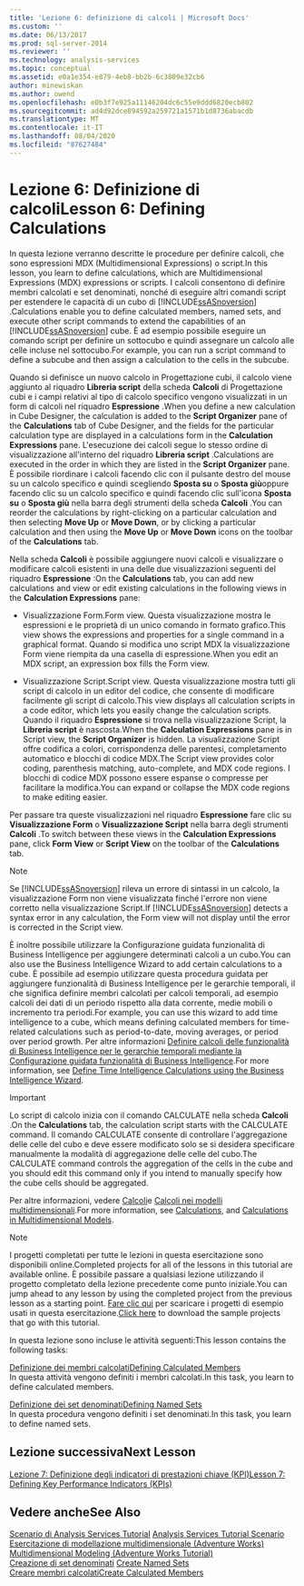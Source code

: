 ```yaml
---
title: 'Lezione 6: definizione di calcoli | Microsoft Docs'
ms.custom: ''
ms.date: 06/13/2017
ms.prod: sql-server-2014
ms.reviewer: ''
ms.technology: analysis-services
ms.topic: conceptual
ms.assetid: e0a1e354-e879-4eb8-bb2b-6c3809e32cb6
author: minewiskan
ms.author: owend
ms.openlocfilehash: e0b3f7e925a11146204dc6c55e9ddd6820ecb802
ms.sourcegitcommit: ad4d92dce894592a259721a1571b1d8736abacdb
ms.translationtype: MT
ms.contentlocale: it-IT
ms.lasthandoff: 08/04/2020
ms.locfileid: "87627484"
---
```

# <a name="lesson-6-defining-calculations"></a><span data-ttu-id="e1e00-102">Lezione 6: Definizione di calcoli</span><span class="sxs-lookup"><span data-stu-id="e1e00-102">Lesson 6: Defining Calculations</span></span>
  <span data-ttu-id="e1e00-103">In questa lezione verranno descritte le procedure per definire calcoli, che sono espressioni MDX (Multidimensional Expressions) o script.</span><span class="sxs-lookup"><span data-stu-id="e1e00-103">In this lesson, you learn to define calculations, which are Multidimensional Expressions (MDX) expressions or scripts.</span></span> <span data-ttu-id="e1e00-104">I calcoli consentono di definire membri calcolati e set denominati, nonché di eseguire altri comandi script per estendere le capacità di un cubo di [!INCLUDE[ssASnoversion](../includes/ssasnoversion-md.md)] .</span><span class="sxs-lookup"><span data-stu-id="e1e00-104">Calculations enable you to define calculated members, named sets, and execute other script commands to extend the capabilities of an [!INCLUDE[ssASnoversion](../includes/ssasnoversion-md.md)] cube.</span></span> <span data-ttu-id="e1e00-105">È ad esempio possibile eseguire un comando script per definire un sottocubo e quindi assegnare un calcolo alle celle incluse nel sottocubo.</span><span class="sxs-lookup"><span data-stu-id="e1e00-105">For example, you can run a script command to define a subcube and then assign a calculation to the cells in the subcube.</span></span>  
  
 <span data-ttu-id="e1e00-106">Quando si definisce un nuovo calcolo in Progettazione cubi, il calcolo viene aggiunto al riquadro **Libreria script** della scheda **Calcoli** di Progettazione cubi e i campi relativi al tipo di calcolo specifico vengono visualizzati in un form di calcoli nel riquadro **Espressione** .</span><span class="sxs-lookup"><span data-stu-id="e1e00-106">When you define a new calculation in Cube Designer, the calculation is added to the **Script Organizer** pane of the **Calculations** tab of Cube Designer, and the fields for the particular calculation type are displayed in a calculations form in the **Calculation Expressions** pane.</span></span> <span data-ttu-id="e1e00-107">L'esecuzione dei calcoli segue lo stesso ordine di visualizzazione all'interno del riquadro **Libreria script** .</span><span class="sxs-lookup"><span data-stu-id="e1e00-107">Calculations are executed in the order in which they are listed in the **Script Organizer** pane.</span></span> <span data-ttu-id="e1e00-108">È possibile riordinare i calcoli facendo clic con il pulsante destro del mouse su un calcolo specifico e quindi scegliendo **Sposta su** o **Sposta giù**oppure facendo clic su un calcolo specifico e quindi facendo clic sull'icona **Sposta su** o **Sposta giù** nella barra degli strumenti della scheda **Calcoli** .</span><span class="sxs-lookup"><span data-stu-id="e1e00-108">You can reorder the calculations by right-clicking on a particular calculation and then selecting **Move Up** or **Move Down**, or by clicking a particular calculation and then using the **Move Up** or **Move Down** icons on the toolbar of the **Calculations** tab.</span></span>  
  
 <span data-ttu-id="e1e00-109">Nella scheda **Calcoli** è possibile aggiungere nuovi calcoli e visualizzare o modificare calcoli esistenti in una delle due visualizzazioni seguenti del riquadro **Espressione** :</span><span class="sxs-lookup"><span data-stu-id="e1e00-109">On the **Calculations** tab, you can add new calculations and view or edit existing calculations in the following views in the **Calculation Expressions** pane:</span></span>  
  
-   <span data-ttu-id="e1e00-110">Visualizzazione Form.</span><span class="sxs-lookup"><span data-stu-id="e1e00-110">Form view.</span></span> <span data-ttu-id="e1e00-111">Questa visualizzazione mostra le espressioni e le proprietà di un unico comando in formato grafico.</span><span class="sxs-lookup"><span data-stu-id="e1e00-111">This view shows the expressions and properties for a single command in a graphical format.</span></span> <span data-ttu-id="e1e00-112">Quando si modifica uno script MDX la visualizzazione Form viene riempita da una casella di espressione.</span><span class="sxs-lookup"><span data-stu-id="e1e00-112">When you edit an MDX script, an expression box fills the Form view.</span></span>  
  
-   <span data-ttu-id="e1e00-113">Visualizzazione Script.</span><span class="sxs-lookup"><span data-stu-id="e1e00-113">Script view.</span></span> <span data-ttu-id="e1e00-114">Questa visualizzazione mostra tutti gli script di calcolo in un editor del codice, che consente di modificare facilmente gli script di calcolo.</span><span class="sxs-lookup"><span data-stu-id="e1e00-114">This view displays all calculation scripts in a code editor, which lets you easily change the calculation scripts.</span></span> <span data-ttu-id="e1e00-115">Quando il riquadro **Espressione** si trova nella visualizzazione Script, la **Libreria script** è nascosta.</span><span class="sxs-lookup"><span data-stu-id="e1e00-115">When the **Calculation Expressions** pane is in Script view, the **Script Organizer** is hidden.</span></span> <span data-ttu-id="e1e00-116">La visualizzazione Script offre codifica a colori, corrispondenza delle parentesi, completamento automatico e blocchi di codice MDX.</span><span class="sxs-lookup"><span data-stu-id="e1e00-116">The Script view provides color coding, parenthesis matching, auto-complete, and MDX code regions.</span></span> <span data-ttu-id="e1e00-117">I blocchi di codice MDX possono essere espanse o compresse per facilitare la modifica.</span><span class="sxs-lookup"><span data-stu-id="e1e00-117">You can expand or collapse the MDX code regions to make editing easier.</span></span>  
  
 <span data-ttu-id="e1e00-118">Per passare tra queste visualizzazioni nel riquadro **Espressione** fare clic su **Visualizzazione Form** o **Visualizzazione Script** nella barra degli strumenti **Calcoli** .</span><span class="sxs-lookup"><span data-stu-id="e1e00-118">To switch between these views in the **Calculation Expressions** pane, click **Form View** or **Script View** on the toolbar of the **Calculations** tab.</span></span>  
  
> [!NOTE]  
>  <span data-ttu-id="e1e00-119">Se [!INCLUDE[ssASnoversion](../includes/ssasnoversion-md.md)] rileva un errore di sintassi in un calcolo, la visualizzazione Form non viene visualizzata finché l'errore non viene corretto nella visualizzazione Script.</span><span class="sxs-lookup"><span data-stu-id="e1e00-119">If [!INCLUDE[ssASnoversion](../includes/ssasnoversion-md.md)] detects a syntax error in any calculation, the Form view will not display until the error is corrected in the Script view.</span></span>  
  
 <span data-ttu-id="e1e00-120">È inoltre possibile utilizzare la Configurazione guidata funzionalità di Business Intelligence per aggiungere determinati calcoli a un cubo.</span><span class="sxs-lookup"><span data-stu-id="e1e00-120">You can also use the Business Intelligence Wizard to add certain calculations to a cube.</span></span> <span data-ttu-id="e1e00-121">È possibile ad esempio utilizzare questa procedura guidata per aggiungere funzionalità di Business Intelligence per le gerarchie temporali, il che significa definire membri calcolati per calcoli temporali, ad esempio calcoli dei dati di un periodo rispetto alla data corrente, medie mobili o incremento tra periodi.</span><span class="sxs-lookup"><span data-stu-id="e1e00-121">For example, you can use this wizard to add time intelligence to a cube, which means defining calculated members for time-related calculations such as period-to-date, moving averages, or period over period growth.</span></span> <span data-ttu-id="e1e00-122">Per altre informazioni [Definire calcoli delle funzionalità di Business Intelligence per le gerarchie temporali mediante la Configurazione guidata funzionalità di Business Intelligence](multidimensional-models/define-time-intelligence-calculations-using-the-business-intelligence-wizard.md).</span><span class="sxs-lookup"><span data-stu-id="e1e00-122">For more information, see [Define Time Intelligence Calculations using the Business Intelligence Wizard](multidimensional-models/define-time-intelligence-calculations-using-the-business-intelligence-wizard.md).</span></span>  
  
> [!IMPORTANT]  
>  <span data-ttu-id="e1e00-123">Lo script di calcolo inizia con il comando CALCULATE nella scheda **Calcoli** .</span><span class="sxs-lookup"><span data-stu-id="e1e00-123">On the **Calculations** tab, the calculation script starts with the CALCULATE command.</span></span> <span data-ttu-id="e1e00-124">Il comando CALCULATE consente di controllare l'aggregazione delle celle del cubo e deve essere modificato solo se si desidera specificare manualmente la modalità di aggregazione delle celle del cubo.</span><span class="sxs-lookup"><span data-stu-id="e1e00-124">The CALCULATE command controls the aggregation of the cells in the cube and you should edit this command only if you intend to manually specify how the cube cells should be aggregated.</span></span>  
  
 <span data-ttu-id="e1e00-125">Per altre informazioni, vedere [Calcoli](multidimensional-models-olap-logical-cube-objects/calculations.md)e [Calcoli nei modelli multidimensionali](multidimensional-models/calculations-in-multidimensional-models.md).</span><span class="sxs-lookup"><span data-stu-id="e1e00-125">For more information, see [Calculations](multidimensional-models-olap-logical-cube-objects/calculations.md), and [Calculations in Multidimensional Models](multidimensional-models/calculations-in-multidimensional-models.md).</span></span>  
  
> [!NOTE]  
>  <span data-ttu-id="e1e00-126">I progetti completati per tutte le lezioni in questa esercitazione sono disponibili online.</span><span class="sxs-lookup"><span data-stu-id="e1e00-126">Completed projects for all of the lessons in this tutorial are available online.</span></span> <span data-ttu-id="e1e00-127">È possibile passare a qualsiasi lezione utilizzando il progetto completato della lezione precedente come punto iniziale.</span><span class="sxs-lookup"><span data-stu-id="e1e00-127">You can jump ahead to any lesson by using the completed project from the previous lesson as a starting point.</span></span> <span data-ttu-id="e1e00-128">[Fare clic qui](https://go.microsoft.com/fwlink/?LinkID=221866) per scaricare i progetti di esempio usati in questa esercitazione.</span><span class="sxs-lookup"><span data-stu-id="e1e00-128">[Click here](https://go.microsoft.com/fwlink/?LinkID=221866) to download the sample projects that go with this tutorial.</span></span>  
  
 <span data-ttu-id="e1e00-129">In questa lezione sono incluse le attività seguenti:</span><span class="sxs-lookup"><span data-stu-id="e1e00-129">This lesson contains the following tasks:</span></span>  
  
 [<span data-ttu-id="e1e00-130">Definizione dei membri calcolati</span><span class="sxs-lookup"><span data-stu-id="e1e00-130">Defining Calculated Members</span></span>](lesson-6-1-defining-calculated-members.md)  
 <span data-ttu-id="e1e00-131">In questa attività vengono definiti i membri calcolati.</span><span class="sxs-lookup"><span data-stu-id="e1e00-131">In this task, you learn to define calculated members.</span></span>  
  
 [<span data-ttu-id="e1e00-132">Definizione dei set denominati</span><span class="sxs-lookup"><span data-stu-id="e1e00-132">Defining Named Sets</span></span>](lesson-6-2-defining-named-sets.md)  
 <span data-ttu-id="e1e00-133">In questa procedura vengono definiti i set denominati.</span><span class="sxs-lookup"><span data-stu-id="e1e00-133">In this task, you learn to define named sets.</span></span>  
  
## <a name="next-lesson"></a><span data-ttu-id="e1e00-134">Lezione successiva</span><span class="sxs-lookup"><span data-stu-id="e1e00-134">Next Lesson</span></span>  
 [<span data-ttu-id="e1e00-135">Lezione 7: Definizione degli indicatori di prestazioni chiave &#40;KPI&#41;</span><span class="sxs-lookup"><span data-stu-id="e1e00-135">Lesson 7: Defining Key Performance Indicators &#40;KPIs&#41;</span></span>](lesson-7-defining-key-performance-indicators-kpis.md)  
  
## <a name="see-also"></a><span data-ttu-id="e1e00-136">Vedere anche</span><span class="sxs-lookup"><span data-stu-id="e1e00-136">See Also</span></span>  
 <span data-ttu-id="e1e00-137">[Scenario di Analysis Services Tutorial](analysis-services-tutorial-scenario.md) </span><span class="sxs-lookup"><span data-stu-id="e1e00-137">[Analysis Services Tutorial Scenario](analysis-services-tutorial-scenario.md) </span></span>  
 <span data-ttu-id="e1e00-138">[Esercitazione di modellazione multidimensionale &#40;Adventure Works&#41;](multidimensional-modeling-adventure-works-tutorial.md) </span><span class="sxs-lookup"><span data-stu-id="e1e00-138">[Multidimensional Modeling &#40;Adventure Works Tutorial&#41;](multidimensional-modeling-adventure-works-tutorial.md) </span></span>  
 <span data-ttu-id="e1e00-139">[Creazione di set denominati](multidimensional-models/create-named-sets.md) </span><span class="sxs-lookup"><span data-stu-id="e1e00-139">[Create Named Sets](multidimensional-models/create-named-sets.md) </span></span>  
 [<span data-ttu-id="e1e00-140">Creare membri calcolati</span><span class="sxs-lookup"><span data-stu-id="e1e00-140">Create Calculated Members</span></span>](multidimensional-models/create-calculated-members.md)  
  
  
